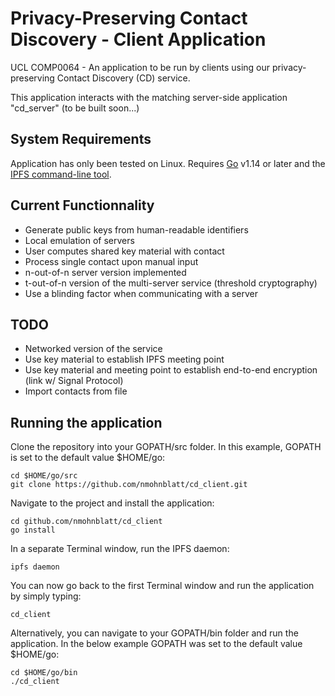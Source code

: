 # Privacy-Preserving Contact Discovery - Client Application
UCL COMP0064 - An application to be run by clients using our privacy-preserving Contact Discovery (CD) service.

This application interacts with the matching server-side application "cd_server" (to be built soon...)

## System Requirements
Application has only been tested on Linux. Requires [Go](https://golang.org) v1.14 or later and the [IPFS command-line tool](https://ipfs.io/#install).

## Current Functionnality
- Generate public keys from human-readable identifiers
- Local emulation of servers
- User computes shared key material with contact
- Process single contact upon manual input
- n-out-of-n server version implemented
- t-out-of-n version of the multi-server service (threshold cryptography)
- Use a blinding factor when communicating with a server

## TODO
- Networked version of the service
- Use key material to establish IPFS meeting point
- Use key material and meeting point to establish end-to-end encryption (link w/ Signal Protocol)
- Import contacts from file

## Running the application

Clone the repository into your GOPATH/src folder. In this example, GOPATH is set to the default value $HOME/go:

    cd $HOME/go/src
    git clone https://github.com/nmohnblatt/cd_client.git

Navigate to the project and install the application:

    cd github.com/nmohnblatt/cd_client
    go install

In a separate Terminal window, run the IPFS daemon:

    ipfs daemon

You can now go back to the first Terminal window and run the application by simply typing:

    cd_client

Alternatively, you can navigate to your GOPATH/bin folder and run the application. In the below example GOPATH was set to the default value $HOME/go:

    cd $HOME/go/bin
    ./cd_client